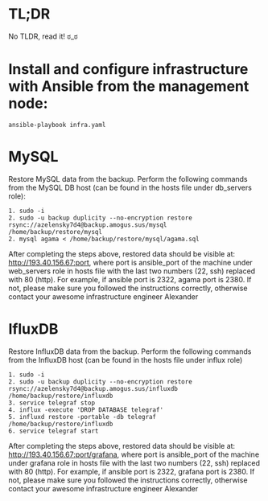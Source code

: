 # TL;DR
No TLDR, read it! ಠ_ಠ


# Install and configure infrastructure with Ansible from the management node:

    ansible-playbook infra.yaml

# MySQL
Restore MySQL data from the backup. Perform the following commands from the MySQL DB host (can be found in the hosts file under db_servers role):

    1. sudo -i
    2. sudo -u backup duplicity --no-encryption restore rsync://azelensky7d4@backup.amogus.sus/mysql /home/backup/restore/mysql
    2. mysql agama < /home/backup/restore/mysql/agama.sql

After completing the steps above, restored data should be visible at: http://193.40.156.67:port, where port is ansible_port of the machine under web_servers role in hosts file with the last two numbers (22, ssh) replaced with 80 (http). For example, if ansible port is 2322, agama port is 2380.
If not, please make sure you followed the instructions correctly, otherwise contact your awesome infrastructure engineer Alexander


# IfluxDB
Restore InfluxDB data from the backup. Perform the following commands from the InfluxDB host (can be found in the hosts file under influx role)

    1. sudo -i
    2. sudo -u backup duplicity --no-encryption restore rsync://azelensky7d4@backup.amogus.sus/influxdb /home/backup/restore/influxdb
    3. service telegraf stop
    4. influx -execute 'DROP DATABASE telegraf'
    5. influxd restore -portable -db telegraf /home/backup/restore/influxdb
    6. service telegraf start

After completing the steps above, restored data should be visible at: http://193.40.156.67:port/grafana, where port is ansible_port of the machine under grafana role in hosts file with the last two numbers (22, ssh) replaced with 80 (http). For example, if ansible port is 2322, grafana port is 2380.
If not, please make sure you followed the instructions correctly, otherwise contact your awesome infrastructure engineer Alexander
